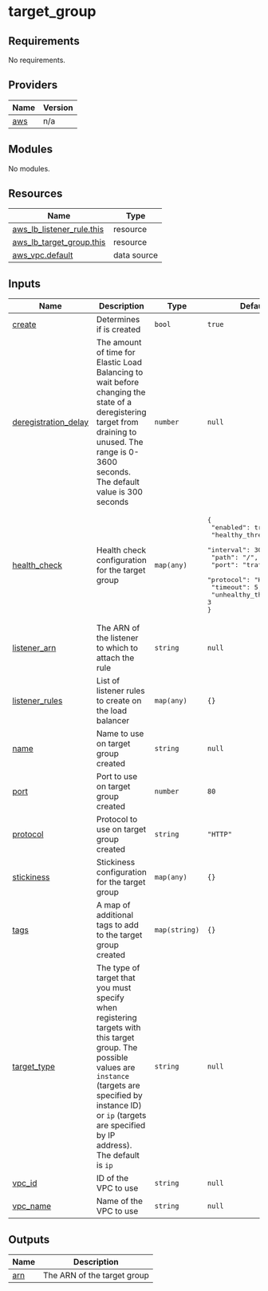 # target_group

<!-- BEGINNING OF PRE-COMMIT-TERRAFORM DOCS HOOK -->
## Requirements

No requirements.

## Providers

| Name | Version |
|------|---------|
| <a name="provider_aws"></a> [aws](#provider\_aws) | n/a |

## Modules

No modules.

## Resources

| Name | Type |
|------|------|
| [aws_lb_listener_rule.this](https://registry.terraform.io/providers/hashicorp/aws/latest/docs/resources/lb_listener_rule) | resource |
| [aws_lb_target_group.this](https://registry.terraform.io/providers/hashicorp/aws/latest/docs/resources/lb_target_group) | resource |
| [aws_vpc.default](https://registry.terraform.io/providers/hashicorp/aws/latest/docs/data-sources/vpc) | data source |

## Inputs

| Name | Description | Type | Default | Required |
|------|-------------|------|---------|:--------:|
| <a name="input_create"></a> [create](#input\_create) | Determines if is created | `bool` | `true` | no |
| <a name="input_deregistration_delay"></a> [deregistration\_delay](#input\_deregistration\_delay) | The amount of time for Elastic Load Balancing to wait before changing the state of a deregistering target from draining to unused. The range is 0-3600 seconds. The default value is 300 seconds | `number` | `null` | no |
| <a name="input_health_check"></a> [health\_check](#input\_health\_check) | Health check configuration for the target group | `map(any)` | <pre>{<br>  "enabled": true,<br>  "healthy_threshold": 3,<br>  "interval": 30,<br>  "path": "/",<br>  "port": "traffic-port",<br>  "protocol": "HTTP",<br>  "timeout": 5,<br>  "unhealthy_threshold": 3<br>}</pre> | no |
| <a name="input_listener_arn"></a> [listener\_arn](#input\_listener\_arn) | The ARN of the listener to which to attach the rule | `string` | `null` | no |
| <a name="input_listener_rules"></a> [listener\_rules](#input\_listener\_rules) | List of listener rules to create on the load balancer | `map(any)` | `{}` | no |
| <a name="input_name"></a> [name](#input\_name) | Name to use on target group created | `string` | `null` | no |
| <a name="input_port"></a> [port](#input\_port) | Port to use on target group created | `number` | `80` | no |
| <a name="input_protocol"></a> [protocol](#input\_protocol) | Protocol to use on target group created | `string` | `"HTTP"` | no |
| <a name="input_stickiness"></a> [stickiness](#input\_stickiness) | Stickiness configuration for the target group | `map(any)` | `{}` | no |
| <a name="input_tags"></a> [tags](#input\_tags) | A map of additional tags to add to the target group created | `map(string)` | `{}` | no |
| <a name="input_target_type"></a> [target\_type](#input\_target\_type) | The type of target that you must specify when registering targets with this target group. The possible values are `instance` (targets are specified by instance ID) or `ip` (targets are specified by IP address). The default is `ip` | `string` | `null` | no |
| <a name="input_vpc_id"></a> [vpc\_id](#input\_vpc\_id) | ID of the VPC to use | `string` | `null` | no |
| <a name="input_vpc_name"></a> [vpc\_name](#input\_vpc\_name) | Name of the VPC to use | `string` | `null` | no |

## Outputs

| Name | Description |
|------|-------------|
| <a name="output_arn"></a> [arn](#output\_arn) | The ARN of the target group |
<!-- END OF PRE-COMMIT-TERRAFORM DOCS HOOK -->
